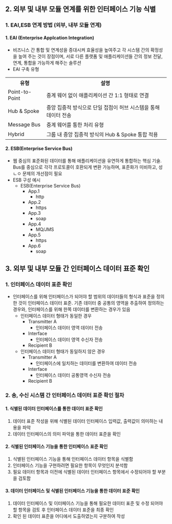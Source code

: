 ## 2. 외부 및 내부 모듈 연계를 위한 인터페이스 기능 식별 
### 1. EAI,ESB 연계 방법 (외부, 내부 모듈 연계)
#### 1. EAI (Enterprise Applcation Integration)
- 비즈니스 간 통합 및 연계성을 증대시켜 효율성을 높여주고 각 시스템 간의 확정성을 높여 주는 것이 장점이며, 서로 다른 플랫폼 및 애플리케이션들 간의 정보 전달, 연계, 통합을 가능하게 해주는 솔루션
- EAI 구축 유형
<table>
    <tr>
        <th>유형</th>
        <th>설명</th>
    </tr>
    <tr>
        <td>Point-to-Point</td>
        <td>중계 웨어 없이 애플리케이션 간 1:1 형태로 연결</td>
    </tr>
    <tr>
        <td>Hub & Spoke</td>
        <td>중앙 집중적 방식으로 단일 접점이 허브 시스템을 통해 데이터 전송</td>
    </tr>
    <tr>
        <td>Message Bus</td>
        <td>중계 웨어를 통한 처리 유형</td>
    </tr>
    <tr>
        <td>Hybrid</td>
        <td>그룹 내 중앙 집중적 방식의 Hub & Spoke 통합 적용</td>
    </tr>
</table>

#### 2. ESB(Enterprise Service Bus)
- 웹 중심의 표준화된 데이터를 통해 애플리케이션을 유연하게 통합하는 핵심 기술. Bus를 중심으로 각각 프로토콜이 호환되게 변환 가능하며, 표준화가 미비하고, 성ㄴㅇ 문제의 개선점이 필요
- ESB 구성 예시
  - ESB(Enterprise Service Bus)
    - App.1
      - http
    - App.2
      - https
    - App.3
      - soap
    - App.4
      - MQ/JMS
    - App.5
      - https
    - App.6
      - soap
## 3. 외부 및 내부 모듈 간 인터페이스 데이터 표준 확인
### 1. 인터페이스 데이터 표준 확인
- 인터페이스를 위해 인터페이스가 되어야 할 범위의 데이터들의 형식과 표준을 정의한 것이 인터페이스 데이터 표준. 기존 데이터 중 공통의 영역을 추출하여 정의하는 경우와, 인터페이스를 위해 한쪽 데이터를 변환하는 경우가 있음
  - 인터페이스 데이터 형태가 동일한 경우
    - Transmitter A
      - 인터페이스 데이터 영역 데이터 전송
    - Interface
      - 인터페이스 데이터 영역 수신자 전송
    - Recipient B
  - 인터페이스 데이터 형태가 동일하지 않은 경우
    - Transmitter A
      - 인터페이스에 일치하는 데이터를 변환하여 데이터 전송
    - Interface
      - 인터페이스 데이터 공통영역 수신자 전송
    - Recipient B
### 2. 송, 수신 시스템 간 인터페이스 데이터 표준 확인 절차
#### 1. 식별된 데이터 인터페이스를 통한 데이터 표준 확인
1. 데이터 표준 작성을 위해 식별된 데이터 인터페이스 입력값, 출력값이 의미하는 내용을 파악
2. 데이터 인터페이스의 의미 파악을 통한 데이터 표준을 확인
#### 2. 식별된 인터페이스 기능을 통한 인터페이스 표준 확인
1. 식별된 인터페이스 기능을 통해 인터페이스 데이터 항목을 식별함
2. 인터페이스 기능을 구현하려면 필요한 항목이 무엇인지 분석함
3. 필요 데이터 항목과 이전에 식별된 데이터 인터페이스 항목에서 수정되어야 할 부분을 검토함
#### 3. 데이터 인터페이스 및 식별된 인터페이스 기능을 통한 데이터 표준 확인
1. 데이터 인터페이스 및 이터페이스 기능을 통해 필요한 데이터 표준 및 수정 되어야 할 항목을 검토 후 인터페이스 데이터 표준을 최종 확인
2. 확인 된 데이터 표준을 어디에서 도출하였는지 구분하여 작성
